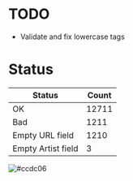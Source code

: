 # TODO
- Validate and fix lowercase tags

<!-- [Status] -->
# Status
|Status|Count|
|-|-|
|OK|12711|
|Bad|1211|
|Empty URL field|1210|
|Empty Artist field|3|
<!-- [/Status] -->

![#ccdc06](https://placehold.co/15x15/ccdc06/ccdc06.png)
